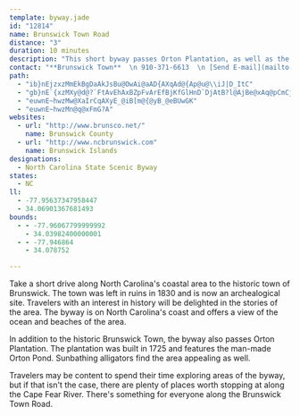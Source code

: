 ```yaml
---
template: byway.jade
id: "12814"
name: Brunswick Town Road
distance: "3"
duration: 10 minutes
description: "This short byway passes Orton Plantation, as well as the ruined historic towns and forts of Brunswick"
contact: "**Brunswick Town**  \n 910-371-6613  \n [Send E-mail](mailto:brunswick@ncmail.com )  \n\n"
path: 
  - "ib}nEjzxzMmEkBgDaAkJsBu@OwAi@aAD{AXqAd@{Ap@u@\\iJ|D_ItC"
  - "gb}nE`{xzMXy@d@?`FtAvEhAxBZpFvArEfBjKfGlHnD`DjAtB?l@AjBe@xAq@pCmCjAs@|@YzGJdASvBuAdDaDpBgAj@S|BSbED`FlAdADhSeBlCq@xYaL`@oFI_Ai@kAiAuAc@_Ao@_DSmB?sAnAmK"
  - "euwnE~hwzMw@XaIrCqAXyE_@iB[m@{@yB_@eBUwGK"
  - "euwnE~hwzMn@q@xFmG?A"
websites: 
  - url: "http://www.brunsco.net/"
    name: Brunswick County
  - url: "http://www.ncbrunswick.com"
    name: Brunswick Islands
designations: 
  - North Carolina State Scenic Byway
states: 
  - NC
ll: 
  - -77.95637347958447
  - 34.06901367681493
bounds: 
  - - -77.96067799999992
    - 34.03982400000001
  - - -77.946864
    - 34.078752

---
```


<p>Take a short drive along North Carolina's coastal area to the
historic town of Brunswick. The town was left in ruins in 1830 and
is now an archealogical site. Travelers with an interest in history
will be delighted in the stories of the area. The byway is on North
Carolina's coast and offers a view of the ocean and beaches of the
area.</p>
<p>In addition to the historic Brunswick Town, the byway also
passes Orton Plantation. The plantation was built in 1725 and
features the man-made Orton Pond. Sunbathing alligators find the
area appealing as well.</p>
<p>Travelers may be content to spend their time exploring areas of
the byway, but if that isn't the case, there are plenty of places
worth stopping at along the Cape Fear River. There's something for
everyone along the Brunswick Town Road.</p>
